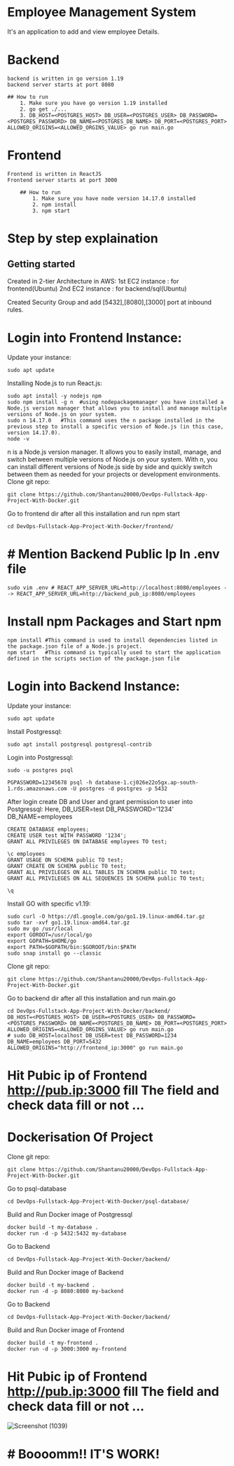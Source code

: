 # Employee Management System
  It's an application to add and view employee Details.

# Backend
    backend is written in go version 1.19
    backend server starts at port 8080
  
    ## How to run
        1. Make sure you have go version 1.19 installed
        2. go get ./...
        3. DB_HOST=<POSTGRES_HOST> DB_USER=<POSTGRES_USER> DB_PASSWORD=<POSTGRES_PASSWORD> DB_NAME=<POSTGRES_DB_NAME> DB_PORT=<POSTGRES_PORT> ALLOWED_ORIGINS=<ALLOWED_ORGINS_VALUE> go run main.go

# Frontend
    Frontend is written in ReactJS
    Frontend server starts at port 3000
    
        ## How to run
            1. Make sure you have node version 14.17.0 installed
            2. npm install
            3. npm start
# Step by step explaination

## Getting started

Created in 2-tier Architecture in AWS:
1st EC2 instance : for frontend(Ubuntu)
2nd EC2 instance : for backend/sql(Ubuntu)

Created Security Group and add [5432],[8080],[3000] port at inbound rules.

# Login into Frontend Instance:

Update your instance:
```shell
sudo apt update
```
Installing Node.js to run React.js:
```shell
sudo apt install -y nodejs npm
sudo npm install -g n  #using nodepackagemanager you have installed a Node.js version manager that allows you to install and manage multiple versions of Node.js on your system.
sudo n 14.17.0   #This command uses the n package installed in the previous step to install a specific version of Node.js (in this case, version 14.17.0).
node -v
```
n is a Node.js version manager. It allows you to easily install, manage, and switch between multiple versions of Node.js on your system. With n, you can install different versions of Node.js side by side and quickly switch between them as needed for your projects or development environments.
Clone git repo:
```shell
git clone https://github.com/Shantanu20000/DevOps-Fullstack-App-Project-With-Docker.git
```
Go to frontend dir after all this installation and run npm start
```shell
cd DevOps-Fullstack-App-Project-With-Docker/frontend/
```
# # Mention Backend Public Ip In .env file 
```
sudo vim .env # REACT_APP_SERVER_URL=http://localhost:8080/employees --> REACT_APP_SERVER_URL=http://backend_pub_ip:8080/employees
```
# Install npm Packages and Start npm
```
npm install #This command is used to install dependencies listed in the package.json file of a Node.js project.
npm start   #This command is typically used to start the application defined in the scripts section of the package.json file
```

# Login into Backend Instance:

Update your instance:
```shell
sudo apt update
```
Install Postgressql:
```shell
sudo apt install postgresql postgresql-contrib
```
Login into Postgressql:
```shell
sudo -u postgres psql
```
```
PGPASSWORD=12345678 psql -h database-1.cj026e22o5gx.ap-south-1.rds.amazonaws.com -U postgres -d postgres -p 5432
```
After login create DB and User and grant permission to user into Postgressql:
Here, DB_USER=test DB_PASSWORD='1234' DB_NAME=employees 
```shell
CREATE DATABASE employees;
CREATE USER test WITH PASSWORD '1234';
GRANT ALL PRIVILEGES ON DATABASE employees TO test;

\c employees
GRANT USAGE ON SCHEMA public TO test;
GRANT CREATE ON SCHEMA public TO test;
GRANT ALL PRIVILEGES ON ALL TABLES IN SCHEMA public TO test;
GRANT ALL PRIVILEGES ON ALL SEQUENCES IN SCHEMA public TO test;

\q
```

Install GO with specific v1.19:
```shell
sudo curl -O https://dl.google.com/go/go1.19.linux-amd64.tar.gz
sudo tar -xvf go1.19.linux-amd64.tar.gz
sudo mv go /usr/local
export GOROOT=/usr/local/go
export GOPATH=$HOME/go
export PATH=$GOPATH/bin:$GOROOT/bin:$PATH
sudo snap install go --classic
```

Clone git repo:
```shell
git clone https://github.com/Shantanu20000/DevOps-Fullstack-App-Project-With-Docker.git
```
Go to backend dir after all this installation and run main.go
```shell
cd DevOps-Fullstack-App-Project-With-Docker/backend/ 
DB_HOST=<POSTGRES_HOST> DB_USER=<POSTGRES_USER> DB_PASSWORD=<POSTGRES_PASSWORD> DB_NAME=<POSTGRES_DB_NAME> DB_PORT=<POSTGRES_PORT> ALLOWED_ORIGINS=<ALLOWED_ORGINS_VALUE> go run main.go
# sudo DB_HOST=localhost DB_USER=test DB_PASSWORD=1234 DB_NAME=employees DB_PORT=5432 ALLOWED_ORIGINS="http://frontend_ip:3000" go run main.go
```
# Hit Pubic ip of Frontend http://pub.ip:3000 fill The field and check data fill or not ...

# Dockerisation Of Project
Clone git repo:
```shell
git clone https://github.com/Shantanu20000/DevOps-Fullstack-App-Project-With-Docker.git
```
Go to psql-database
```shell
cd DevOps-Fullstack-App-Project-With-Docker/psql-database/
```
Build and Run Docker image of Postgressql
```
docker build -t my-database .
docker run -d -p 5432:5432 my-database
```
Go to Backend
```shell
cd DevOps-Fullstack-App-Project-With-Docker/backend/
```
Build and Run Docker image of Backend
```
docker build -t my-backend .
docker run -d -p 8080:8080 my-backend
```
Go to Backend
```shell
cd DevOps-Fullstack-App-Project-With-Docker/backend/
```
Build and Run Docker image of Frontend
```
docker build -t my-frontend .
docker run -d -p 3000:3000 my-frontend
```
# Hit Pubic ip of Frontend http://pub.ip:3000 fill The field and check data fill or not ... 
![Screenshot (1039)](https://github.com/Shantanu20000/devops-fullstack-app-shan/assets/163661534/d979bae7-0ef1-4e64-990d-a451bd7fd734)
# # Boooomm!! IT'S WORK!

